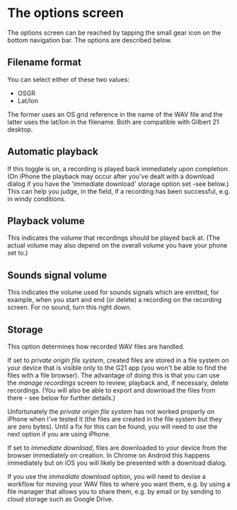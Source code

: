 # The options screen
The options screen can be reached by tapping the small gear icon on the bottom navigation bar. The options are described below.

## Filename format
You can select either of these two values:
- OSGR
- Lat/lon

The former uses an OS grid reference in the name of the WAV file and the latter uses the lat/lon in the filename. Both are compatible with Gilbert 21 desktop.

## Automatic playback
If this toggle is on, a recording is played back immediately upon completion. (On iPhone the playback may occur after you've dealt with a download dialog if you have the 'immediate download' storage option set -see below.) This can help you judge, in the field, if a recording has been successful, e.g. in windy conditions.

## Playback volume
This indicates the volume that recordings should be played back at. (The actual volume may also depend on the overall volume you have your phone set to.) 

## Sounds signal volume
This indicates the volume used for sounds signals which are emitted, for example, when you start and end (or delete) a recording on the recording screen. For no sound, turn this right down.

## Storage
This option determines how recorded WAV files are handled. 

If set to *private origin file system*, created files are stored in a file system on your device that is visible only to the G21 app (you won't be able to find the files with a file browser). The advantage of doing this is that you can use the *manage recordings* screen to review, playback and, if necessary, delete recordings. (You will also be able to export and download the files from there - see below for further details.)

Unfortunately the *private origin file system* has not worked properly on iPhone when I've tested it (the files are created in the file system but they are zero bytes). Until a fix for this can be found, you will need to use the next option if you are using iPhone.

If set to *immediate download*, files are downloaded to your device from the browser immediately on creation. In Chrome on Android this happens immediately but on iOS you will likely be presented with a download dialog.

If you use the *immediate download* option, you will need to devise a workflow for moving your WAV files to where you want them, e.g. by using a file manager that allows you to share them, e.g. by email or by sending to cloud storage such as Google Drive.

